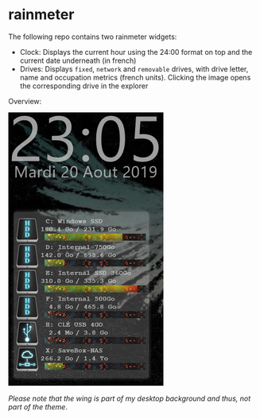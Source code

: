 # rainmeter

The following repo contains two rainmeter widgets:
  - Clock: Displays the current hour using the 24:00 format on top and the current date underneath (in french)
  - Drives: Displays `fixed`, `network` and `removable` drives, with drive letter, name and occupation metrics (french units).
            Clicking the image opens the corresponding drive in the explorer

Overview:

![image](Overview.png)

_Please note that the wing is part of my desktop background and thus, not part of the theme_.